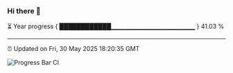 ### Hi there 👋

⏳ Year progress { ████████████▁▁▁▁▁▁▁▁▁▁▁▁▁▁▁▁▁▁ } 41.03 %

---

⏰ Updated on Fri, 30 May 2025 18:20:35 GMT

![Progress Bar CI](https://github.com/liununu/liununu/workflows/Progress%20Bar%20CI/badge.svg)
